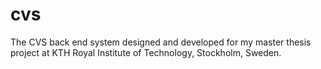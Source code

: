 # cvs
The CVS back end system designed and developed for my master thesis project at KTH Royal Institute of Technology, Stockholm, Sweden.
